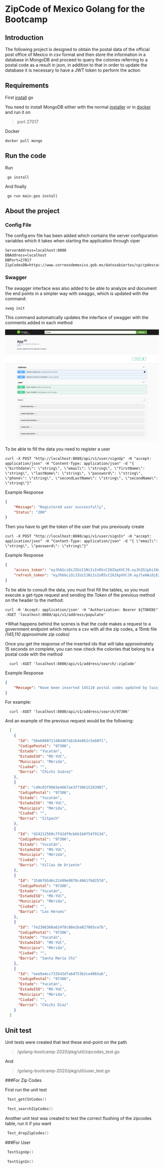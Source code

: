 # ZipCode of Mexico Golang for the Bootcamp  
  
## Introduction  
  
The following project is designed to obtain the postal data of the official post office of Mexico in csv format and then store the information in a database in MongoDB and proceed to query the colonies referring to a postal code as a result in json, in addition to that in order to update the database it is necessary to have a JWT token to perform the action  
  
## Requirements  

First [install](https://golang.org/doc/install) go 
  
You need to install MongoDB either with the normal [installer](https://docs.mongodb.com/manual/installation/) or in  [docker](https://docs.docker.com/get-docker/) and run it on

> port 27017

Docker

```shell script
docker pull mongo
```

## Run the code

Run

```shell script
 go install
```

And finally

 ```shell script
  go run main.goo install
 ```

## About the project

### Config File

The config.env file has been added which contains the server configuration variables which it takes when starting the application through viper

 ```shell script
ServerAddress=localhost:8080
DBAddress=localhost
DBPort=27017
ZipCodesDB=https://www.correosdemexico.gob.mx/datosabiertos/cp/cpdescarga.txt
 ```


### Swagger

The swagger interface was also added to be able to analyze and document the end points in a simpler way with swaggo, which is updated with the command:
 ```shell script
swag init
 ```
This command automatically updates the interface of swagger with the comments added in each method

![Sawgger Interface](https://github.com/AlonSerrano/golang-bootcamp-2020/blob/Final_Deliverable/captures/swagger.png)

To be able to fill the data you need to register a user
```shell script
curl -X POST "http://localhost:8080/api/v1/user/signUp" -H "accept: application/json" -H "Content-Type: application/json" -d "{ \"birthdate\": \"string\", \"email\": \"string\", \"firstName\": \"string\", \"lastName\": \"string\", \"password\": \"string\", \"phone\": \"string\", \"secondLastName\": \"string\", \"secondName\": \"string\"}"
```

Example Response
```json
{
    "Message": "Registered user successfully",
    "Status": "200"
}
```

Then you have to get the token of the user that you previously create
```shell script
curl -X POST "http://localhost:8080/api/v1/user/signIn" -H "accept: application/json" -H "Content-Type: application/json" -d "{ \"email\": \"string\", \"password\": \"string\"}"
```
Example Response
```json
{
    "access_token": "eyJhbGciOiJIUzI1NiIsInR5cCI6IkpXVCJ9.eyJhZG1pbiI6dHJ1ZSwiZW1haWwiOiJsdWlzX2Fsb25zb0BvdXRsb29rLmNvbSIsImV4cCI6MTYwNzkxMTYyMCwiZmlyc3ROYW1lIjoiTHVpcyIsImxhc3ROYW1lIjoiU2VycmFubyIsInN1YiI6MX0.ajRc7Jly3GVgsstryNbB8BuZcIDODIcUuOOk2Midjmo",
    "refresh_token": "eyJhbGciOiJIUzI1NiIsInR5cCI6IkpXVCJ9.eyJleHAiOjE2MDc5OTcxMjAsInN1YiI6MX0.sKcKidaW3BJ-JChRypy9H5PHQcgd1xCks4T2C3sknr0"
}
```

To be able to consult the data, you must first fill the tables, so you must execute a get-type request and sending the Token of the previous method on the header to the method:

```shell script
curl -H 'Accept: application/json' -H "Authorization: Bearer ${TOKEN}" -XGET 'localhost:8080/api/v1/address/populate'
```


*What happens behind the scenes is that the code makes a request to a government endpoint which returns a csv with all the zip codes, a 15mb file _(145,110 approximate zip codes)_

Once you get the response of the inserted ids that will take approximately 15 seconds on complete, you can now check the colonies that belong to a postal code with the method

```shell script
  curl -XGET 'localhost:8080/api/v1/address/search/:zipCode'
```

Example Response
```json
{
    "Message": "Have been inserted 145110 postal codes updated by luis_alonso@outlook.com"
}
```

For example:

```shell script
  curl -XGET 'localhost:8080/api/v1/address/search/97306'
```

And an example of the previous request would be the following:

  ```json
    [
      {
        "Id": "56eb060711d84d67ab164e862c5eb0f1",
        "CodigoPostal": "97306",
        "Estado": "Yucatán",
        "EstadoISO": "MX-YUC",
        "Municipio": "Mérida",
        "Ciudad": "",
        "Barrio": "Chichi Suárez"
      },
      {
        "Id": "cd9c02f9983e4667ae3f730615263907",
        "CodigoPostal": "97306",
        "Estado": "Yucatán",
        "EstadoISO": "MX-YUC",
        "Municipio": "Mérida",
        "Ciudad": "",
        "Barrio": "Sitpach"
      },
      {
        "Id": "d24212569c7f42df9cb6b1b0f54f913d",
        "CodigoPostal": "97306",
        "Estado": "Yucatán",
        "EstadoISO": "MX-YUC",
        "Municipio": "Mérida",
        "Ciudad": "",
        "Barrio": "Villas de Oriente"
      },
      {
        "Id": "35467b546c21499e9870c4861fb8257d",
        "CodigoPostal": "97306",
        "Estado": "Yucatán",
        "EstadoISO": "MX-YUC",
        "Municipio": "Mérida",
        "Ciudad": "",
        "Barrio": "Los Héroes"
      },
      {
        "Id": "7e2386368a624f8c88e1ba827865ce7b",
        "CodigoPostal": "97306",
        "Estado": "Yucatán",
        "EstadoISO": "MX-YUC",
        "Municipio": "Mérida",
        "Ciudad": "",
        "Barrio": "Santa María Chí"
      },
      {
        "Id": "eee9a4cc733543d7a6d753b2ce40b5ab",
        "CodigoPostal": "97306",
        "Estado": "Yucatán",
        "EstadoISO": "MX-YUC",
        "Municipio": "Mérida",
        "Ciudad": "",
        "Barrio": "Chichi Díaz"
      }
    ]
```

## Unit test

Unit tests were created that test these end-point on the path

> /golang-bootcamp-2020/pkg/util/zipcodes_test.go

And

> /golang-bootcamp-2020/pkg/util/user_test.go

###For Zip Codes

First run the unit test

 ```go
  Test_getCSVCodes()
```

 ```go
  Test_searchZipCodes()
```

Another unit test was created to test the correct flushing of the zipcodes table, run it if you want

 ```go
  Test_dropZipCodes()
```

###For User
 ```go
  TestSignUp()
```


 ```go
  TestSignIn()
```

